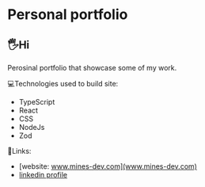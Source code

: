 # Personal portfolio
🖐Hi 
---


Perosinal portfolio that showcase some of my work.

💻Technologies used to build site:
 - TypeScript
 - React
 - CSS
 - NodeJs
 - Zod

🔗Links:
- [website: www.mines-dev.com](www.mines-dev.com) 
- [linkedin profile](www.linkedin.com/milos-ilic-dev)
